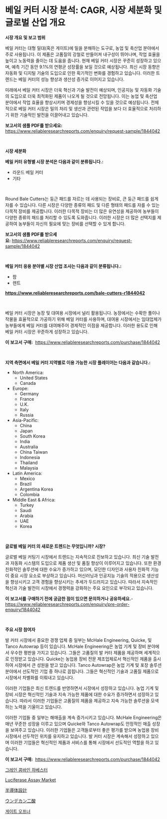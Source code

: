 <p><h1>베일 커터 시장 분석: CAGR, 시장 세분화 및 글로벌 산업 개요</h1></p><p><strong>시장 개요 및 보고 범위</strong></p>
<p><p>베일 커터는 대형 밀대(혹은 게이트)에 밀을 분해하는 도구로, 농업 및 축산업 분야에서 주로 사용됩니다. 이 제품은 고품질의 강철로 만들어져 내구성이 뛰어나며, 작업 효율을 높이고 노동력을 줄이는 데 도움을 줍니다. 현재 베일 커터 시장은 꾸준히 성장하고 있으며, 예측 기간 동안 9.1%의 연평균 성장률을 보일 것으로 예상됩니다. 최신 시장 동향은 자동화 및 디지털 기술의 도입으로 인한 획기적인 변화를 경험하고 있습니다. 이러한 트렌드는 베일 커터의 성능 향상과 생산성 증가로 이어지고 있습니다.</p><p>미래에서 베일 커터 시장은 더욱 혁신과 기술 발전이 예상되며, 인공지능 및 자동화 기술의 도입으로 더욱 최적화된 제품이 나오게 될 것으로 전망됩니다. 이는 농업 및 축산업 분야에서 작업 효율을 향상시키며 경제성을 향상시킬 수 있을 것으로 예상됩니다. 전체적으로 베일 커터 시장은 밀의 처리 및 생산과 관련된 작업을 보다 더 효율적으로 처리하기 위한 기술적인 발전을 이끌어내고 있습니다.</p></p>
<p><strong>보고서의 샘플 PDF를 받으세요:</strong> <a href="https://www.reliableresearchreports.com/enquiry/request-sample/1844042">https://www.reliableresearchreports.com/enquiry/request-sample/1844042</a></p>
<p>&nbsp;</p>
<p><strong>시장 세분화</strong></p>
<p><strong>베일 커터 유형별 시장 분석은 다음과 같이 분류됩니다.:</strong></p>
<p><ul><li>라운드 베일 커터</li><li>기타</li></ul></p>
<p>&nbsp;</p>
<p><p>Round Bale Cutters는 둥근 패드를 자르는 데 사용되는 장비로, 큰 둥근 패드를 쉽게 자를 수 있습니다. 다른 시장은 다양한 종류의 패드 및 다른 형태의 패드를 자를 수 있는 다목적 장비를 제공합니다. 이러한 다목적 장비는 더 많은 유연성을 제공하여 농부들이 다양한 종류의 패드를 처리할 수 있도록 도와줍니다. 이러한 시장은 더 많은 선택지를 제공하여 농부들이 자신의 필요에 맞는 장비를 선택할 수 있게 합니다.</p></p>
<p><strong>보고서의 샘플 PDF를 받으세요:</strong>&nbsp;<a href="https://www.reliableresearchreports.com/enquiry/request-sample/1844042">https://www.reliableresearchreports.com/enquiry/request-sample/1844042</a></p>
<p>&nbsp;</p>
<p><strong> 베일 커터 응용 분야별 시장 산업 조사는 다음과 같이 분류됩니다.:</strong></p>
<p><ul><li>팜</li><li>렌트</li></ul></p>
<p><strong><a href="https://www.reliableresearchreports.com/bale-cutters-r1844042">https://www.reliableresearchreports.com/bale-cutters-r1844042</a></strong></p>
<p>&nbsp;</p>
<p><p>베일 커터 시장은 농장 및 대여용 시장에서 널리 활용됩니다. 농장에서는 수확한 풀이나 작물을 효율적으로 가공하기 위해 베일 커터를 사용하며, 대여용 시장에서는 임대업체가 농부들에게 베일 커터를 대여해주어 경제적인 이점을 제공합니다. 이러한 용도로 인해 베일 커터 시장은 꾸준하게 성장하고 있습니다.</p></p>
<p><strong>이 보고서 구매:</strong>&nbsp; <a href="https://www.reliableresearchreports.com/purchase/1844042">https://www.reliableresearchreports.com/purchase/1844042</a></p>
<p>&nbsp;</p>
<p><strong>지역 측면에서 베일 커터 지역별로 이용 가능한 시장 플레이어는 다음과 같습니다.:</strong></p>
<p><ul>
    <li>
        North America:
        <ul>
            <li>United States</li>
            <li>Canada</li>
        </ul>
    </li>
    <li>
        Europe:
        <ul>
            <li>Germany</li>
            <li>France</li>
            <li>U.K.</li>
            <li>Italy</li>
            <li>Russia</li>
        </ul>
    </li>
    <li>
        Asia-Pacific:
        <ul>
            <li>China</li>
            <li>Japan</li>
            <li>South Korea</li>
            <li>India</li>
            <li>Australia</li>
            <li>China Taiwan</li>
            <li>Indonesia</li>
            <li>Thailand</li>
            <li>Malaysia</li>
        </ul>
    </li>
    <li>
        Latin America:
        <ul>
            <li>Mexico</li>
            <li>Brazil</li>
            <li>Argentina Korea</li>
            <li>Colombia</li>
        </ul>
    </li>
    <li>
        Middle East & Africa:
        <ul>
            <li>Turkey</li>
            <li>Saudi</li>
            <li>Arabia</li>
            <li>UAE</li>
            <li>Korea</li>
        </ul>
    </li>
    </ul></p>
<p>&nbsp;</p>
<p><strong>글로벌 베일 커터 의 새로운 트렌드는 무엇입니까? 시장?</strong></p>
<p><p>글로벌 베일 커팅기 시장에서 트렌드는 지속적으로 진보하고 있습니다. 최신 기술 발전과 자동화 시스템의 도입으로 제품 생산 및 품질 향상이 이루어지고 있습니다. 또한 환경 친화적인 솔루션에 대한 수요가 증가하고 있으며, 모던한 디자인과 사용자 친화적 기능이 중요 시장 요소로 부상하고 있습니다. 머신러닝과 인공지능 기술의 적용으로 생산성을 향상시키고 고객 경험을 향상시키는 추세가 두드러지고 있습니다. 따라서 지속적인 혁신과 기술 발전이 시장에서 경쟁력을 강화하는 주요 요인으로 부각되고 있습니다.</p></p>
<p><strong>이 보고서를 구매하기 전에 궁금한 점이 있으면 문의하거나 공유하세요.</strong>- <a href="https://www.reliableresearchreports.com/enquiry/pre-order-enquiry/1844042">https://www.reliableresearchreports.com/enquiry/pre-order-enquiry/1844042</a></p>
<p>&nbsp;</p>
<p><strong>주요 시장 참여자</strong></p>
<p><p>발 커터 시장에서 중요한 경쟁 업체 중 일부는 McHale Engineering, Quicke, 및 Tanco Autowrap 등이 있습니다. McHale Engineering은 농업 기계 및 장비 분야에서 우수한 평판을 가지고 있습니다. 그들은 고품질의 발 커터 제품을 제공하며 세계적으로 인정받고 있습니다. Quicke는 농업용 장비 전문 제조업체로서 혁신적인 제품을 출시하여 시장에서 큰 성원을 받고 있습니다. Tanco Autowrap은 농업 기계 및 포장 솔루션 분야에서 선도적인 기업 중 하나로 꼽힙니다. 그들은 혁신적인 기술과 고품질 제품으로 시장에서 차별화를 이뤄내고 있습니다.</p><p>이러한 기업들은 최신 트렌드를 반영하면서 시장에서 성장하고 있습니다. 농업 기계 및 장비 시장은 혁신적인 기술과 지속 가능한 제품에 대한 수요가 증가하면서 성장하고 있습니다. 따라서 이러한 기업들은 고품질의 제품을 제공하고 지속 가능한 솔루션을 모색하는 노력을 기울이고 있습니다.</p><p>이러한 기업들 중 일부는 해매출을 계속 증가시키고 있습니다. McHale Engineering은 매년 꾸준한 성장을 이루고 있으며 Quicke와 Tanco Autowrap도 안정적인 매출 성장을 보여주고 있습니다. 이러한 기업들은 고객들로부터 좋은 평가를 받으며 농업용 장비 시장에서 선두적인 위치를 유지하고 있습니다. 발 커터 시장은 계속해서 성장하고 있으며 이러한 기업들은 혁신적인 제품과 서비스를 통해 시장에서 선도적인 역할을 하고 있습니다.</p></p>
<p><strong>이 보고서 구매:</strong>&nbsp;&nbsp;<a href="https://www.reliableresearchreports.com/purchase/1844042">https://www.reliableresearchreports.com/purchase/1844042</a></p>
<p><p><a href="https://medium.com/@arthuralety6767836754/%EA%B3%A1%EB%AC%BC-%EC%97%B0%EC%82%AD%EA%B8%B0-%EC%8B%9C%EC%9E%A5-%EB%B6%84%EC%84%9D-%EA%B8%80%EB%A1%9C%EB%B2%8C-%EC%82%B0%EC%97%85-%EC%A0%84%EB%A7%9D-%EB%B0%8F-%EC%98%88%EC%B8%A1-2024%EB%85%84%EB%B6%80%ED%84%B0-2031%EB%85%84-58dc4ecfddcc">그레인 콤바인 하베스터</a></p><p><a href="https://github.com/ChiragRP21/Market-Research-Report-List-4/blob/main/luciferase-assay-market.md">Luciferase Assay Market</a></p><p><a href="https://medium.com/@myronobertrtys5475654/%E5%8D%8A%E5%B0%8E%E4%BD%93%E8%A8%AD%E8%A8%88%E5%B8%82%E5%A0%B4%E3%81%AE%E8%A6%8B%E8%A7%A3-%E5%B8%82%E5%A0%B4%E5%8B%95%E5%90%91-%E6%88%90%E9%95%B7-2024%E5%B9%B4%E3%81%8B%E3%82%892031%E5%B9%B4%E3%81%BE%E3%81%A7%E3%81%AE%E4%BA%88%E6%B8%AC-096cd1c6e5f7">半導体設計</a></p><p><a href="https://medium.com/@nairn_boy/%E3%82%A6%E3%83%B3%E3%83%87%E3%82%AB%E3%83%B3%E3%82%B8%E3%82%AA%E9%85%B8%E5%B8%82%E5%A0%B4%E5%B1%95%E6%9C%9B-%E6%A5%AD%E7%95%8C%E6%A6%82%E8%A6%81%E3%81%A8%E4%BA%88%E6%B8%AC-2024%E5%B9%B4%E3%81%8B%E3%82%892031%E5%B9%B4-de938fee2de9">ウンデカン二酸</a></p><p><a href="https://medium.com/@costelcaramitru2022/%EA%B2%8C%EC%9D%B4%ED%8A%B8-%EC%98%A4%ED%94%84%EB%84%88-%EC%8B%9C%EC%9E%A5-%EC%8B%9C%EC%9E%A5-%EC%A0%90%EC%9C%A0%EC%9C%A8-%EC%8B%9C%EC%9E%A5-%EB%8F%99%ED%96%A5-%EB%B0%8F-%EB%AF%B8%EB%9E%98-%EC%84%B1%EC%9E%A5-%ED%83%90%EC%83%89-77923cee3877">게이트 오프너</a></p></p>